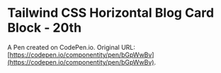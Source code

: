 # Tailwind CSS Horizontal Blog Card Block - 20th

A Pen created on CodePen.io. Original URL: [https://codepen.io/componentity/pen/bGpWwBv](https://codepen.io/componentity/pen/bGpWwBv).


